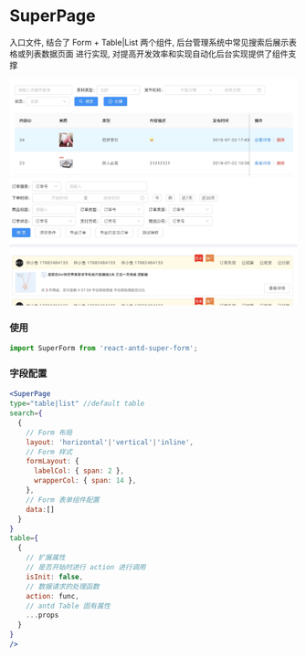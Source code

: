 # SuperPage

入口文件, 结合了 Form + Table|List 两个组件, 后台管理系统中常见搜索后展示表格或列表数据页面 进行实现, 对提高开发效率和实现自动化后台实现提供了组件支撑

![Table 案例](../examples/assets/Table.jpg)
![List 案例](../examples/assets/List.jpg)

### 使用
```jsx
import SuperForm from 'react-antd-super-form';
```
### 字段配置
```jsx
<SuperPage
type="table|list" //default table
search={
  {
    // Form 布局
    layout: 'horizontal'|'vertical'|'inline',
    // Form 样式
    formLayout: {
      labelCol: { span: 2 },
      wrapperCol: { span: 14 },
    },
    // Form 表单组件配置
    data:[]
  }
}
table={
  {
    // 扩展属性
    // 是否开始时进行 action 进行调用
    isInit: false,
    // 数据请求的处理函数
    action: func,
    // antd Table 固有属性
    ...props
  }
}
/>
```
